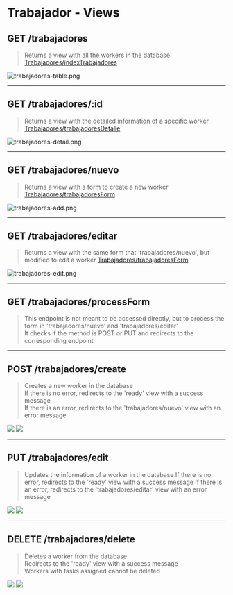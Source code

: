 # Trabajador - Views

## GET /trabajadores
> Returns a view with all the workers in the database
> [Trabajadores/indexTrabajadores](http://localhost:8080/trabajadores)

![trabajadores-table.png](trabajadores-table.png)

***

## GET /trabajadores/:id
> Returns a view with the detailed information of a specific worker  
> [Trabajadores/trabajadoresDetalle](http://localhost:8080/trabajadores/T001)

![trabajadores-detail.png](trabajadores-detail.png)

***

## GET /trabajadores/nuevo
> Returns a view with a form to create a new worker
> [Trabajadores/trabajadoresForm](http://localhost:8080/trabajadores/nuevo)

![trabajadores-add.png](trabajadores-add.png)

***

## GET /trabajadores/editar
> Returns a view with the same form that 'trabajadores/nuevo', but modified to edit a worker
> [Trabajadores/trabajadoresForm](http://localhost:8080/trabajadores/editar?idTrabajador=T001)

![trabajadores-edit.png](trabajadores-edit.png)

***

## GET /trabajadores/processForm
> This endpoint is not meant to be accessed directly,
> but to process the form in 'trabajadores/nuevo' and 'trabajadores/editar'  
> It checks if the method is POST or PUT and redirects to the corresponding endpoint

***

## POST /trabajadores/create
> Creates a new worker in the database  
> If there is no error, redirects to the 'ready' view with a success message  
> If there is an error, redirects to the 'trabajadores/nuevo' view with an error message

<tabs>
    <tab title="Successfully worker added">
        <img src="trabajadores-add-success.png"/>
    </tab>
    <tab title="Error adding a worker">
        <img src="trabajadores-add-error.png"/>
    </tab>
</tabs>


***

## PUT /trabajadores/edit
> Updates the information of a worker in the database
> If there is no error, redirects to the 'ready' view with a success message
> If there is an error, redirects to the 'trabajadores/editar' view with an error message

<tabs>
    <tab title="Successfully worker edited">
        <img src="trabajadores-edit-success.png"/>
    </tab>
    <tab title="Error editing a worker">
        <img src="trabajadores-edit-error.png"/>
    </tab>
</tabs>


***

## DELETE /trabajadores/delete
> Deletes a worker from the database  
> Redirects to the 'ready' view with a success message  
> Workers with tasks assigned cannot be deleted

<tabs>
    <tab title="Successfully worker deleted">
        <img src="trabajadores-delete-success.png"/>
    </tab>
    <tab title="Error deleting a worker">
        <img src="trabajadores-delete-error.png"/>
    </tab>
</tabs>

